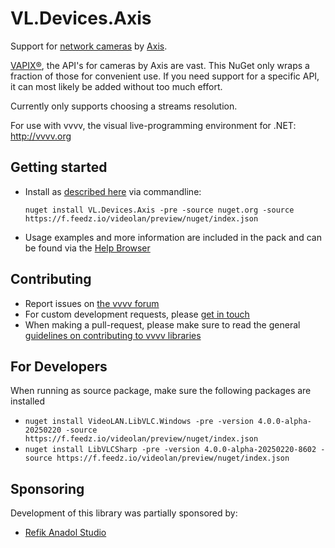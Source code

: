 # VL.Devices.Axis

Support for [network cameras](https://www.axis.com/products/network-cameras) by [Axis](https://www.axis.com/).

[VAPIX®](https://developer.axis.com/vapix/), the API's for cameras by Axis are vast. This NuGet only wraps a fraction of those for convenient use. If you need support for a specific API, it can most likely be added without too much effort. 

Currently only supports choosing a streams resolution.

For use with vvvv, the visual live-programming environment for .NET: http://vvvv.org

## Getting started
- Install as [described here](https://thegraybook.vvvv.org/reference/hde/managing-nugets.html) via commandline:

    `nuget install VL.Devices.Axis -pre -source nuget.org -source https://f.feedz.io/videolan/preview/nuget/index.json`

- Usage examples and more information are included in the pack and can be found via the [Help Browser](https://thegraybook.vvvv.org/reference/hde/findinghelp.html)

## Contributing
- Report issues on [the vvvv forum](https://forum.vvvv.org/c/vvvv-gamma/28)
- For custom development requests, please [get in touch](mailto:devvvvs@vvvv.org)
- When making a pull-request, please make sure to read the general [guidelines on contributing to vvvv libraries](https://thegraybook.vvvv.org/reference/extending/contributing.html)

## For Developers
When running as source package, make sure the following packages are installed
- `nuget install VideoLAN.LibVLC.Windows -pre -version 4.0.0-alpha-20250220 -source https://f.feedz.io/videolan/preview/nuget/index.json`
- `nuget install LibVLCSharp -pre -version 4.0.0-alpha-20250220-8602 -source https://f.feedz.io/videolan/preview/nuget/index.json`

## Sponsoring
Development of this library was partially sponsored by:  
* [Refik Anadol Studio](https://refikanadolstudio.com/)

